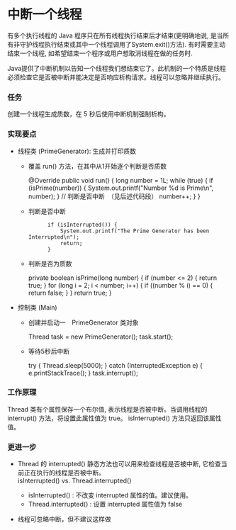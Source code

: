中断一个线程
====

有多个执行线程的 Java 程序只在所有线程执行结束后才结束(更明确地说, 是当所有非守护线程执行结束或其中一个线程调用了System.exit()方法).
有时需要主动结束一个线程, 如希望结束一个程序或用户想取消线程在做的任务时.

Java提供了中断机制以告知一个线程我们想结束它了。此机制的一个特质是线程必须检查它是否被中断并能决定是否响应析构请求。线程可以忽略并继续执行。


### 任务

创建一个线程生成质数，在 5 秒后使用中断机制强制析构。


### 实现要点

* 线程类 (PrimeGenerator): 生成并打印质数
    * 覆盖 run() 方法，在其中从1开始逐个判断是否质数

        @Override
        public void run() {
            long number = 1L;
            while (true) {
                if (isPrime(number)) {
                    System.out.printf("Number %d is Prime\n", number);
                }
                // 判断是否中断　（见后述代码段）
                number++;
            }
        }

    * 判断是否中断

                if (isInterrupted()) {
                    System.out.printf("The Prime Generator has been Interrupted\n");
                    return;
                }

    * 判断是否为质数

        private boolean isPrime(long number) {
            if (number <= 2) {
                return true;
            }
            for (long i = 2; i < number; i++) {
                if ((number % i) == 0) {
                    return false;
                }
            }
            return true;
        }

* 控制类 (Main)

    * 创建并启动一　PrimeGenerator 类对象

        Thread task = new PrimeGenerator();
        task.start();

    * 等待5秒后中断

        try {
            Thread.sleep(5000);
        } catch (InterruptedException e) {
            e.printStackTrace();
        }
        task.interrupt();


### 工作原理

Thread 类有个属性保存一个布尔值, 表示线程是否被中断。当调用线程的 interrupt() 方法，将设置此属性值为 true。
isInterrupted() 方法只返回该属性值。


### 更进一步

* Thread 的 interrupted() 静态方法也可以用来检查线程是否被中断, 它检查当前正在执行的线程是否被中断。
    <br/>
    isInterrupted() vs. Thread.interrupted()
    * isInterrupted() : 不改变 interrupted 属性的值。建议使用。
    * Thread.interrupted() : 设置 interrupted 属性值为 false
    
* 线程可忽略中断，但不建议这样做
